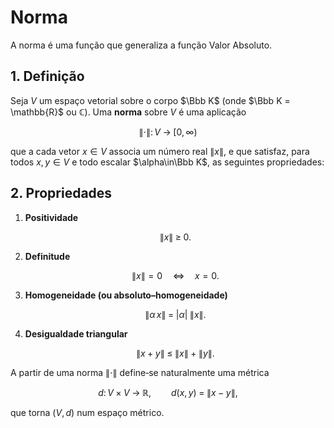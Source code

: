 # Norma

A norma é uma função que generaliza a função Valor Absoluto.

## 1. Definição

Seja $V$ um espaço vetorial sobre o corpo $\Bbb K$ (onde $\Bbb K = \mathbb{R}$ ou $\mathbb{C}$). Uma **norma** sobre $V$ é uma aplicação

$$
\|\cdot\|\colon V \;\longrightarrow\; [0,\infty)
$$

que a cada vetor $x\in V$ associa um número real $\|x\|$, e que satisfaz, para todos $x,y\in V$ e todo escalar $\alpha\in\Bbb K$, as seguintes propriedades:

## 2. Propriedades

1. **Positividade**

   $$
   \|x\|\;\geq\;0.
   $$

2. **Definitude**

   $$
   \|x\| = 0
   \quad\Longleftrightarrow\quad
   x = 0.
   $$

3. **Homogeneidade (ou absoluto–homogeneidade)**

   $$
   \|\alpha\,x\|
   \;=\;
   |\alpha|\;\|x\|.
   $$

4. **Desigualdade triangular**

   $$
   \|x + y\|
   \;\le\;
   \|x\| \;+\;\|y\|.
   $$

A partir de uma norma $\|\cdot\|$ define‑se naturalmente uma métrica

$$
d\colon V\times V\;\longrightarrow\;\mathbb{R},\qquad
d(x,y)\;=\;\|x - y\|,
$$

que torna $(V,d)$ num espaço métrico.
